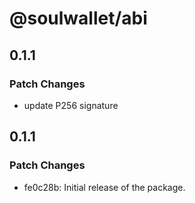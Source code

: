 # @soulwallet/abi

## 0.1.1

### Patch Changes

- update P256 signature

## 0.1.1

### Patch Changes

- fe0c28b: Initial release of the package.

